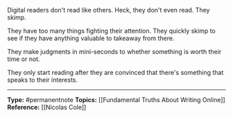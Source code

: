 Digital readers don't read like others. Heck, they don't even read. They skimp.

They have too many things fighting their attention. They quickly skimp to see if they have anything valuable to takeaway from there.

They make judgments in mini-seconds to whether something is worth their time or not. 

They only start reading after they are convinced that there's something that speaks to their interests.


----
**Type:** #permanentnote 
**Topics:**  [[Fundamental Truths About Writing Online]]
**Reference:** [[Nicolas Cole]]

